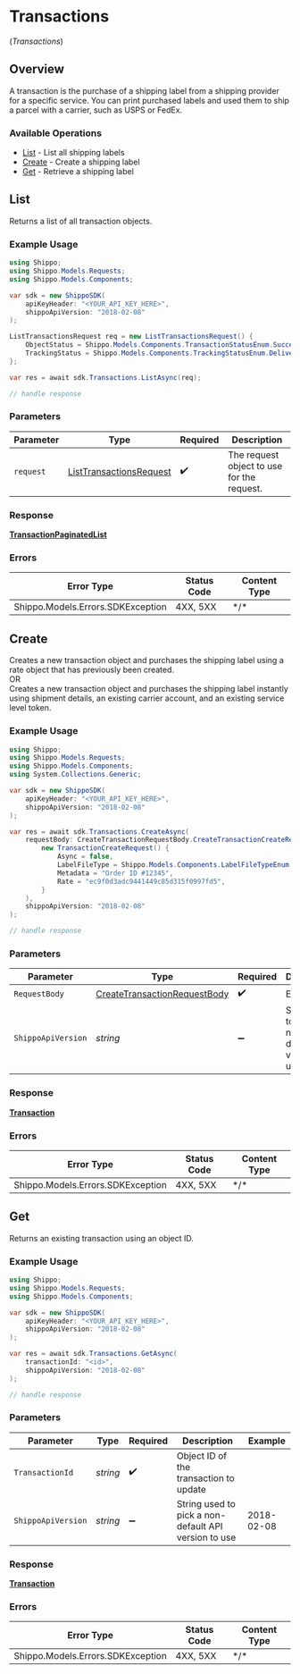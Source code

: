 # Transactions
(*Transactions*)

## Overview

A transaction is the purchase of a shipping label from a shipping provider for a specific service. You can print purchased labels and used them to ship a parcel with a carrier, such as USPS or FedEx.
<SchemaDefinition schemaRef="#/components/schemas/Transaction"/>

### Available Operations

* [List](#list) - List all shipping labels
* [Create](#create) - Create a shipping label
* [Get](#get) - Retrieve a shipping label

## List

Returns a list of all transaction objects.

### Example Usage

```csharp
using Shippo;
using Shippo.Models.Requests;
using Shippo.Models.Components;

var sdk = new ShippoSDK(
    apiKeyHeader: "<YOUR_API_KEY_HERE>",
    shippoApiVersion: "2018-02-08"
);

ListTransactionsRequest req = new ListTransactionsRequest() {
    ObjectStatus = Shippo.Models.Components.TransactionStatusEnum.Success,
    TrackingStatus = Shippo.Models.Components.TrackingStatusEnum.Delivered,
};

var res = await sdk.Transactions.ListAsync(req);

// handle response
```

### Parameters

| Parameter                                                                   | Type                                                                        | Required                                                                    | Description                                                                 |
| --------------------------------------------------------------------------- | --------------------------------------------------------------------------- | --------------------------------------------------------------------------- | --------------------------------------------------------------------------- |
| `request`                                                                   | [ListTransactionsRequest](../../Models/Requests/ListTransactionsRequest.md) | :heavy_check_mark:                                                          | The request object to use for the request.                                  |

### Response

**[TransactionPaginatedList](../../Models/Components/TransactionPaginatedList.md)**

### Errors

| Error Type                        | Status Code                       | Content Type                      |
| --------------------------------- | --------------------------------- | --------------------------------- |
| Shippo.Models.Errors.SDKException | 4XX, 5XX                          | \*/\*                             |

## Create

Creates a new transaction object and purchases the shipping label using a rate object that has previously been created. <br> OR <br> Creates a new transaction object and purchases the shipping label instantly using shipment details, an existing carrier account, and an existing service level token.

### Example Usage

```csharp
using Shippo;
using Shippo.Models.Requests;
using Shippo.Models.Components;
using System.Collections.Generic;

var sdk = new ShippoSDK(
    apiKeyHeader: "<YOUR_API_KEY_HERE>",
    shippoApiVersion: "2018-02-08"
);

var res = await sdk.Transactions.CreateAsync(
    requestBody: CreateTransactionRequestBody.CreateTransactionCreateRequest(
        new TransactionCreateRequest() {
            Async = false,
            LabelFileType = Shippo.Models.Components.LabelFileTypeEnum.Pdf4x6,
            Metadata = "Order ID #12345",
            Rate = "ec9f0d3adc9441449c85d315f0997fd5",
        }
    ),
    shippoApiVersion: "2018-02-08"
);

// handle response
```

### Parameters

| Parameter                                                                             | Type                                                                                  | Required                                                                              | Description                                                                           | Example                                                                               |
| ------------------------------------------------------------------------------------- | ------------------------------------------------------------------------------------- | ------------------------------------------------------------------------------------- | ------------------------------------------------------------------------------------- | ------------------------------------------------------------------------------------- |
| `RequestBody`                                                                         | [CreateTransactionRequestBody](../../Models/Requests/CreateTransactionRequestBody.md) | :heavy_check_mark:                                                                    | Examples.                                                                             |                                                                                       |
| `ShippoApiVersion`                                                                    | *string*                                                                              | :heavy_minus_sign:                                                                    | String used to pick a non-default API version to use                                  | 2018-02-08                                                                            |

### Response

**[Transaction](../../Models/Components/Transaction.md)**

### Errors

| Error Type                        | Status Code                       | Content Type                      |
| --------------------------------- | --------------------------------- | --------------------------------- |
| Shippo.Models.Errors.SDKException | 4XX, 5XX                          | \*/\*                             |

## Get

Returns an existing transaction using an object ID.

### Example Usage

```csharp
using Shippo;
using Shippo.Models.Requests;
using Shippo.Models.Components;

var sdk = new ShippoSDK(
    apiKeyHeader: "<YOUR_API_KEY_HERE>",
    shippoApiVersion: "2018-02-08"
);

var res = await sdk.Transactions.GetAsync(
    transactionId: "<id>",
    shippoApiVersion: "2018-02-08"
);

// handle response
```

### Parameters

| Parameter                                            | Type                                                 | Required                                             | Description                                          | Example                                              |
| ---------------------------------------------------- | ---------------------------------------------------- | ---------------------------------------------------- | ---------------------------------------------------- | ---------------------------------------------------- |
| `TransactionId`                                      | *string*                                             | :heavy_check_mark:                                   | Object ID of the transaction to update               |                                                      |
| `ShippoApiVersion`                                   | *string*                                             | :heavy_minus_sign:                                   | String used to pick a non-default API version to use | 2018-02-08                                           |

### Response

**[Transaction](../../Models/Components/Transaction.md)**

### Errors

| Error Type                        | Status Code                       | Content Type                      |
| --------------------------------- | --------------------------------- | --------------------------------- |
| Shippo.Models.Errors.SDKException | 4XX, 5XX                          | \*/\*                             |